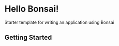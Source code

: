 # Hello Bonsai!

Starter template for writing an application using Bonsai

## Getting Started


<!--
TODO
* Ensure Docker images gets open-sourced.
* Include a docker-compose.yml file to run Bonsai local.
* Finish a set of contract functional tests that integrate with the guest and a Mock proxy.
* Get the Bonsai contracts open-sourced and import IBonsaiProxy from them.
* Folks need to install ganache via `npm install -g ganache` to run tests.
* Build a cli that can:
    * Deploy the contract to Ethereum and ELF to Bonsai.
    * Poke the HelloBonsai contract to prove its working.
* Ensure that any NPM dependencies (e.g. ganache) are managed in a sane way.
* Add solhint configurations.
-->
